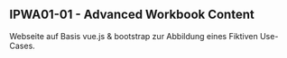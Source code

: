 ## IPWA01-01 - Advanced Workbook Content

Webseite auf Basis vue.js & bootstrap zur Abbildung eines Fiktiven Use-Cases.